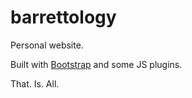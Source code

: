 barrettology
============

Personal website.

Built with <a href="http://getbootstrap.com/">Bootstrap</a> and some JS plugins.

That. Is. All.